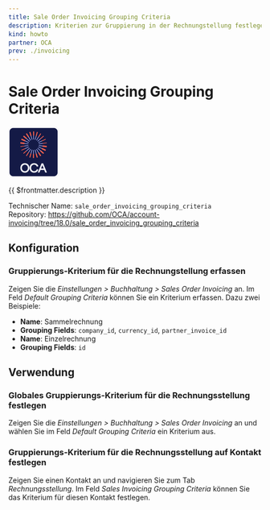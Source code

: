 ```yaml
---
title: Sale Order Invoicing Grouping Criteria
description: Kriterien zur Gruppierung in der Rechnungstellung festlegen.
kind: howto
partner: OCA
prev: ./invoicing
---
```

# Sale Order Invoicing Grouping Criteria
![icon_oca_app](attachments/icon_oca_app.png)

{{ $frontmatter.description }}

Technischer Name: `sale_order_invoicing_grouping_criteria`\
Repository: <https://github.com/OCA/account-invoicing/tree/18.0/sale_order_invoicing_grouping_criteria>

## Konfiguration

### Gruppierungs-Kriterium für die Rechnungstellung erfassen

Zeigen Sie die *Einstellungen > Buchhaltung > Sales Order Invoicing* an. Im Feld *Default Grouping Criteria* können Sie ein Kriterium erfassen. Dazu zwei Beispiele:

* **Name**: Sammelrechnung
* **Grouping Fields**: `company_id`, `currency_id`, `partner_invoice_id`
* **Name**: Einzelrechnung
* **Grouping Fields**: `id`

## Verwendung

### Globales Gruppierungs-Kriterium für die Rechnungsstellung festlegen

Zeigen Sie die *Einstellungen > Buchhaltung > Sales Order Invoicing* an und wählen Sie im Feld *Default Grouping Criteria* ein Kriterium aus.

### Gruppierungs-Kriterium für die Rechnungsstellung auf Kontakt festlegen

Zeigen Sie einen Kontakt an und navigieren Sie zum Tab *Rechnungsstellung*. Im Feld *Sales Invoicing Grouping Criteria* können Sie das Kriterium für diesen Kontakt festlegen.
